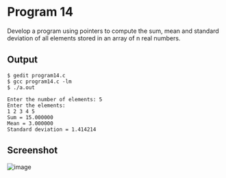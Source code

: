 # Program 14

Develop a program using pointers to compute the sum, mean and standard deviation of all elements stored in an array of n real numbers.

## Output

```shell
$ gedit program14.c
$ gcc program14.c -lm
$ ./a.out

Enter the number of elements: 5
Enter the elements:
1 2 3 4 5 
Sum = 15.000000
Mean = 3.000000
Standard deviation = 1.414214

```

## Screenshot
![image](https://user-images.githubusercontent.com/44167922/50155823-18ecee80-02f3-11e9-8dcb-e81f7e8cec86.png)

